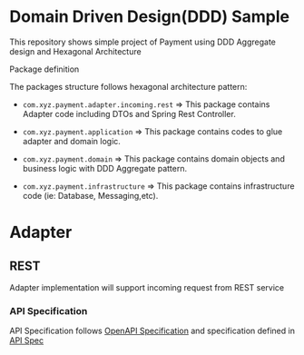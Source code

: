# Domain Driven Design(DDD) Sample

This repository shows simple project of Payment using DDD Aggregate design and Hexagonal Architecture

Package definition

The packages structure follows hexagonal architecture pattern:

* `com.xyz.payment.adapter.incoming.rest` => This package contains Adapter code including DTOs and Spring Rest
  Controller.

* `com.xyz.payment.application` => This package contains codes to glue adapter and domain logic.

* `com.xyz.payment.domain` => This package contains domain objects and business logic with DDD Aggregate pattern.

* `com.xyz.payment.infrastructure` => This package contains infrastructure code (ie: Database, Messaging,etc).

# Adapter

## REST

Adapter implementation will support incoming request from REST service

### API Specification

API Specification follows [OpenAPI Specification](https://swagger.io/specification/) and specification defined in
[API Spec](src/main/resources/api-spec/payment-api.yaml)